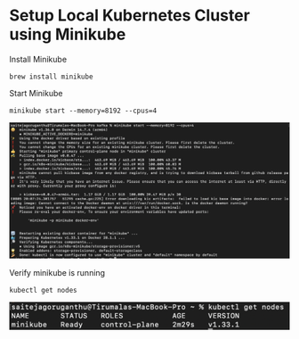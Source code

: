 # Setup Local Kubernetes Cluster using Minikube

Install Minikube

```
brew install minikube
```

Start Minikube

```
minikube start --memory=8192 --cpus=4
```

![Pasted image 20250805200803.png](./images/Pasted%20image%2020250805200803.png)

Verify minikube is running

```
kubectl get nodes
```

![Pasted image 20250804234245.png](./images/Pasted%20image%2020250804234245.png)